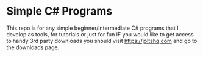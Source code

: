 # Simple C# Programs
This repo is for any simple beginner/intermediate C# programs that I develop as tools, for tutorials or just for fun
IF you would like to get access to handy 3rd party downloads you should visit https://joltshq.com and go to the downloads page.
